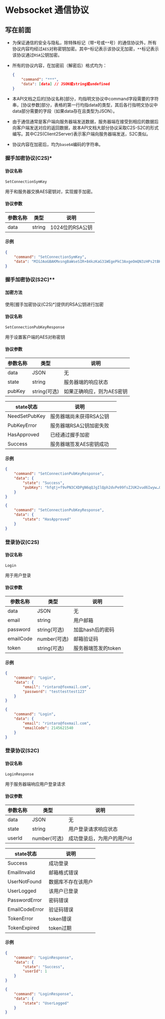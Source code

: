 # Websocket 通信协议

## 写在前面

- 为保证通信的安全与隐私，除特殊标记（带```*```号或```**```号）的通信协议外，所有协议内容均经过```AES```对称密钥加密。其中```*```标记表示该协议无加密，```**```标记表示该协议通过```RSA```公钥加密。

- 所有的协议内容，在加密前（解密后）格式均为：

    ```json
    {
    	"command": "***",
    	"data": [data] // JSON或string或undefined
    }
    ```

- 本API文档之后的[协议名称]部分，均指明文协议中command字段需要的字符串，[协议参数]部分，表格的第一行均指data的类型，其后各行指明文协议中data部分需要的字段（如果data存在且类型为JSON）。

- 由于通信通常是客户端向服务器端发送数据，服务器端在接受到相应的数据后向客户端发送对应的返回数据，故本API文档大部分协议采取C2S-S2C的形式编写。其中C2S(Client2Server)表示客户端向服务器端发送，S2C类似。

- 协议内容在加密后，均为```base64```编码的字符串。

### 握手加密协议(C2S)*

#### 协议名称

```SetConnectionSymKey```

用于和服务器交换AES密钥对，实现握手加密。

#### 协议参数

| 参数名称 | 类型   | 说明            |
| -------- | ------ | --------------- |
| data     | string | 1024位的RSA公钥 |

#### 示例

```json
{
	"command": "SetConnectionSymKey",
	"data": "MIGJAoGBAKMxsngBaWseSIR+84kzKaG31WEgePkC3AxgeOmQN3zHPs2tBHgsH8eqP8BTOVOzX6Llqo2HwO8FBMWetNRYMytzIYzSNL728ANyBeoItoyhqd2vlZYqj9eJ5ImmYcRMgTwc8CVcDuonjFF8bR2Y+sULLprrzFLjFSgj6K2Te3wZAgMBAAE="
}
```

### 握手加密协议(S2C)**

#### 加密方法

使用[握手加密协议(C2S)*]提供的RSA公钥进行加密

#### 协议名称

```SetConnectionPubKeyResponse```

用于设置客户端的AES对称密钥

#### 协议参数

| 参数名称 | 类型         | 说明                      |
| -------- | ------------ | ------------------------- |
| data     | JSON         | 无                        |
| state    | string       | 服务器端的响应状态        |
| pubKey   | string(可选) | 如果正确响应，则为AES密钥 |

| state状态     | 说明                    |      |
| ------------- | ----------------------- | ---- |
| NeedSetPubKey | 服务器端尚未获得RSA公钥 |      |
| PubKeyError   | 服务器端RSA公钥加密失败 |      |
| HasApproved   | 已经通过握手加密        |      |
| Success       | 服务器端签发AES密钥成功 |      |

#### 示例

```json
{
	"command": "SetConnectionPubKeyResponse",
	"data": {
		"state": "Success",
		"pubKey": "hfqtj+f9vPN3CXDPgN6qQJgIlQph2dvPe99fsZJUK2vud6Iwyw…0FyXp/blfQaE3Lf/n5CWFl+TppHN5x6q7oCGuUHGp10EZKMQ=" 
	}
}
```

```json
{
	"command": "SetConnectionPubKeyResponse",
    "data": {
        "state": "HasApproved"
    }
}
```

### 登录协议(C2S)

#### 协议名称

```Login```

用于用户登录

#### 协议参数

| 参数名称  | 类型         | 说明                |
| --------- | ------------ | ------------------- |
| data      | JSON         | 无                  |
| email     | string       | 用户邮箱            |
| password  | string(可选) | 加盐hash后的密码    |
| emailCode | number(可选) | 邮箱验证码          |
| token     | string(可选) | 服务器端签发的token |

#### 示例

```json
{
    "command": "Login",
    "data": {
        "email": "rintaro@foxmail.com",
        "password": "testtesttest123"
    }
}
```

```json
{
    "command": "Login",
    "data": {
        "email": "rintaro@foxmail.com",
        "emailCode": 2145621540
    }
}
```

### 登录协议(S2C)

#### 协议名称

```LoginResponse```

用于服务器端响应用户登录请求

#### 协议参数

| 参数名称 | 类型         | 说明                       |
| -------- | ------------ | -------------------------- |
| data     | JSON         | 无                         |
| state    | string       | 用户登录请求响应状态       |
| userId   | number(可选) | 成功登录后，为用户的用户Id |

| state状态      | 说明               |
| -------------- | ------------------ |
| Success        | 成功登录           |
| EmailInvalid   | 邮箱格式错误       |
| UserNotFound   | 数据库不存在该用户 |
| UserLogged     | 该用户已登录       |
| PasswordError  | 密码错误           |
| EmailCodeError | 验证码错误         |
| TokenError     | token错误          |
| TokenExpired   | token过期          |

#### 示例

```json
{
    "command": "LoginResponse",
    "data": {
        "state": "Success",
        "userId": 1
    }
}
```

```json
{
	"command": "LoginResponse",
    "data": {
        "state": "UserLogged"
    }
}
```


